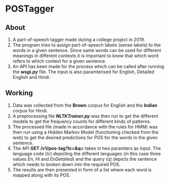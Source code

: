 # POSTagger

## About
1. A part-of-speech tagger made during a college project in 2019.
2. The program tries to assign part-of-speech labels (sense labels) to the words in a given sentence. Since same words can be used for different meanings in different contexts it is important to know that which word refers to which context for a given sentence.
3. An API has been made for the process which can be called after running the ***wsgi.py*** file. The input is also paramterised for English, Detailed English and Hindi.

## Working
1. Data was collected from the **Brown** corpus for English and the **Indian** corpus for Hindi.
2. A preprocessing file ***NLTKTrainer.py*** was then run to get the different models to get the frequency counts for different kinds of patterns.
3. The processed file (made in accordance with the rules for HMM) was then run using a Hidden Markov Model (functioning checked from the web) to get the desired predictions for POS for the words in the given sentence.
4. The API **GET /v1/pos-tag?lc=&q=** takes in two paramters as input. The language code (lc) depicting the different languages (in this case three values *En*, *Hi* and *EnDetailed*) and the query (q) depicts the sentence which needs to broken down into the required POS.
5. The results are then presented in form of a list where each word is mapped along with its POS.
